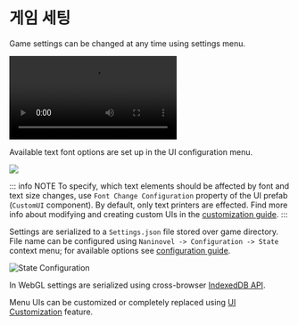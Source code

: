# 게임 세팅

Game settings can be changed at any time using settings menu.

![](https://i.gyazo.com/8ef1044cb0b8429298af05e6275ff14d.mp4)

Available text font options are set up in the UI configuration menu.

![](https://i.gyazo.com/4a06d2baf086175b168eb284e1f5955f.png)

::: info NOTE
To specify, which text elements should be affected by font and text size changes, use `Font Change Configuration` property of the UI prefab (`CustomUI` component). By default, only text printers are effected. Find more info about modifying and creating custom UIs in the [customization guide](/ko/guide/user-interface#ui-customization).
:::

Settings are serialized to a `Settings.json` file stored over game directory. File name can be configured using `Naninovel -> Configuration -> State` context menu; for available options see [configuration guide](/ko/guide/configuration#state).

![State Configuration](https://i.gyazo.com/606bb86f6cac2cc2275ca8912f2e6d17.png)

In WebGL settings are serialized using cross-browser [IndexedDB API](https://en.wikipedia.org/wiki/Indexed_Database_API).

Menu UIs can be customized or completely replaced using [UI Customization](/ko/guide/user-interface#ui-customization) feature.
